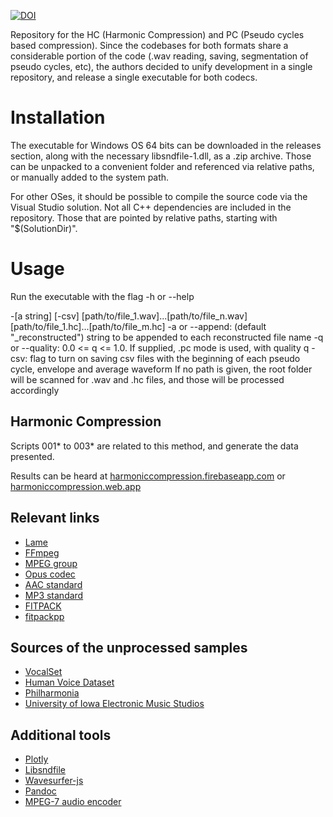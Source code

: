 [![DOI](https://zenodo.org/badge/370571978.svg)](https://zenodo.org/badge/latestdoi/370571978)

Repository for the HC (Harmonic Compression) and PC (Pseudo cycles based compression). Since the codebases for both formats share a considerable portion of the code (.wav reading, saving, segmentation of pseudo cycles, etc), the authors decided to unify development in a single repository, and release a single executable for both codecs.

# Installation

The executable for Windows OS 64 bits can be downloaded in the releases section, along with the necessary libsndfile-1.dll, as a .zip archive. Those can be unpacked to a convenient folder and referenced via relative paths, or manually added to the system path.

For other OSes, it should be possible to compile the source code via the Visual Studio solution. Not all C++ dependencies are included in the repository. Those that are pointed by relative paths, starting with "$(SolutionDir)".

# Usage

Run the executable with the flag -h or --help

-[a string] [-csv] [path/to/file_1.wav]...[path/to/file_n.wav]  [path/to/file_1.hc]...[path/to/file_m.hc]
-a or --append: (default "_reconstructed") string to be appended to each reconstructed file name
-q or --quality: 0.0 <= q <= 1.0. If supplied, .pc mode is used, with quality q
-csv: flag to turn on saving csv files with the beginning of each pseudo cycle, envelope and average waveform
If no path is given, the root folder will be scanned for .wav and .hc files, and those will be processed accordingly

<!-- # Papers -->

<!-- The generated  -->

## Harmonic Compression

Scripts 001* to 003* are related to this method, and generate the data presented.

Results can be heard at [harmoniccompression.firebaseapp.com](https://harmoniccompression.firebaseapp.com/) or [harmoniccompression.web.app](https://harmoniccompression.web.app/)

<!-- ## Pseudo cycles based compression -->

<!-- TODO site .pc-->

## Relevant links

- [Lame](https://lame.sourceforge.io/)
- [FFmpeg](https://www.ffmpeg.org/)
- [MPEG group](https://mpeg.chiariglione.org/)
- [Opus codec](https://opus-codec.org/)
- [AAC standard](https://www.iso.org/standard/43345.html)
- [MP3 standard](https://www.iso.org/standard/22412.html)
- [FITPACK](https://www.netlib.org/fitpack/)
- [fitpackpp](https://github.com/jbaayen/fitpackpp)

## Sources of the unprocessed samples

- [VocalSet](https://zenodo.org/record/1442513)
- [Human Voice Dataset](https://github.com/vocobox/human-voice-dataset)
- [Philharmonia](https://philharmonia.co.uk/resources/sound-samples/)
- [University of Iowa Electronic Music Studios](http://theremin.music.uiowa.edu/MIS.html)

## Additional tools

- [Plotly](https://plotly.com/)
- [Libsndfile](http://www.mega-nerd.com/libsndfile/)
- [Wavesurfer-js](https://wavesurfer-js.org/)
- [Pandoc](https://pandoc.org/)
- [MPEG-7 audio encoder](http://mpeg7audioenc.sourceforge.net/)
